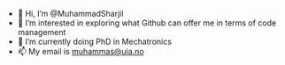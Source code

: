 - 👋 Hi, I’m @MuhammadSharjil
- 👀 I’m interested in exploring what Github can offer me in terms of code management 
- 🌱 I’m currently doing PhD in Mechatronics
- 📫 My email is muhammas@uia.no

<!---
MuhammadSharjil/MuhammadSharjil is a ✨ special ✨ repository because its `README.md` (this file) appears on your GitHub profile.
You can click the Preview link to take a look at your changes.
--->
